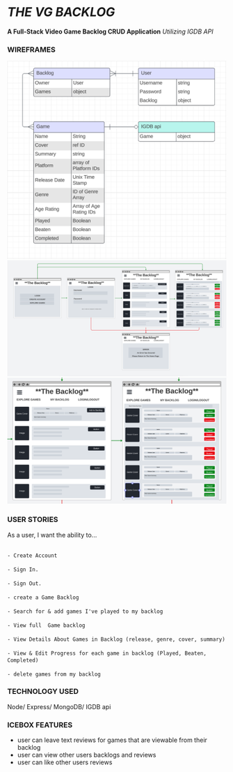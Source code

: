 # ***THE VG BACKLOG*** #
**A Full-Stack Video Game Backlog CRUD Application**
*Utilizing IGDB API*

### WIREFRAMES ###
![ERD](/public/imgs/WFs/ERD.png)
![SiteMap](/public/imgs/WFs/SiteMapWF.png)
![Wireframe](/public/imgs/WFs/MainSite%20WF.png)

### USER STORIES ###
As a user, I want the ability to... 
````

- Create Account

- Sign In. 

- Sign Out. 

- create a Game Backlog

- Search for & add games I've played to my backlog 

- View full  Game backlog

- View Details About Games in Backlog (release, genre, cover, summary)

- View & Edit Progress for each game in backlog (Played, Beaten, Completed)

- delete games from my backlog 

````

### TECHNOLOGY USED ###
Node/ Express/ MongoDB/ IGDB api

### ICEBOX FEATURES ###
- user can leave text reviews for games that are viewable from their backlog
- user can view other users backlogs and reviews
- user can like other users reviews 
